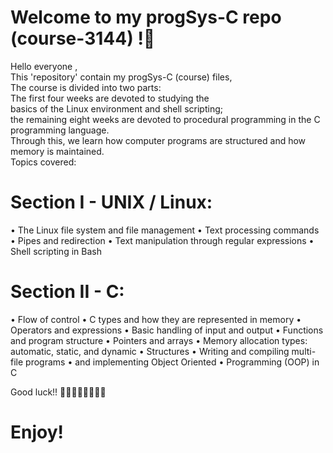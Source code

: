 # Welcome to my progSys-C repo (course-3144) !🚀

Hello everyone , <br>
This 'repository' contain my progSys-C (course) files, <br>
The course is divided into two parts: <br>
The first four weeks are devoted to studying the<br>
basics of the Linux environment and shell scripting; <br>
the remaining eight weeks are devoted to procedural programming in the C programming language. <br>
Through this, we learn how computer programs are structured and how memory is maintained. <br>
Topics covered:

# Section I - UNIX / Linux:
• The Linux file system and file management
• Text processing commands
• Pipes and redirection
• Text manipulation through regular expressions
• Shell scripting in Bash

# Section II - C:
• Flow of control
• C types and how they are represented in memory
• Operators and expressions
• Basic handling of input and output
• Functions and program structure
• Pointers and arrays
• Memory allocation types: automatic, static, and dynamic
• Structures
• Writing and compiling multi-file programs
• and implementing Object Oriented 
• Programming (OOP) in C

Good luck!! 👩‍💻🧙‍♂️🚀👩‍💻🔥<br>

# Enjoy!